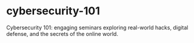 # cybersecurity-101
Cybersecurity 101: engaging seminars exploring real-world hacks, digital defense, and the secrets of the online world.
